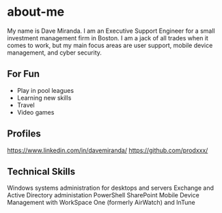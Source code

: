 # about-me
My name is Dave Miranda.  I am an Executive Support Engineer for a small
investment management firm in Boston.  I am a jack of all trades when it
comes to work, but my main focus areas are user support, mobile device 
management, and cyber security.

## For Fun
* Play in pool leagues
* Learning new skills
* Travel
* Video games

## Profiles
https://www.linkedin.com/in/davemiranda/
https://github.com/prodxxx/

## Technical Skills
Windows systems administration for desktops and servers
Exchange and Active Directory administation
PowerShell
SharePoint
Mobile Device Management with WorkSpace One (formerly AirWatch) and InTune


